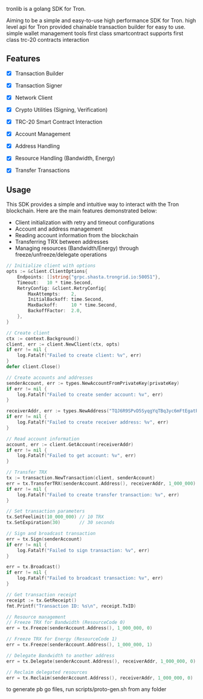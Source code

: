 tronlib is a golang SDK for Tron.

Aiming to be a simple and easy-to-use high performance SDK for Tron.
high level api for Tron provided
chainable transaction builder for easy to use.
simple wallet management tools
first class smartcontract supports
first class trc-20 contracts interaction






## Features

- [x] Transaction Builder
- [x] Transaction Signer
- [x] Network Client
- [x] Crypto Utilities (Signing, Verification)
- [x] TRC-20 Smart Contract Interaction
- [x] Account Management
- [x] Address Handling
- [x] Resource Handling (Bandwidth, Energy)
- [x] Transfer Transactions


## Usage

This SDK provides a simple and intuitive way to interact with the Tron blockchain. Here are the main features demonstrated below:
- Client initialization with retry and timeout configurations
- Account and address management
- Reading account information from the blockchain
- Transferring TRX between addresses
- Managing resources (Bandwidth/Energy) through freeze/unfreeze/delegate operations

```go
// Initialize client with options
opts := &client.ClientOptions{
    Endpoints: []string{"grpc.shasta.trongrid.io:50051"},
    Timeout:   10 * time.Second,
    RetryConfig: &client.RetryConfig{
        MaxAttempts:    2,
        InitialBackoff: time.Second,
        MaxBackoff:     10 * time.Second,
        BackoffFactor:  2.0,
    },
}

// Create client
ctx := context.Background()
client, err := client.NewClient(ctx, opts)
if err != nil {
    log.Fatalf("Failed to create client: %v", err)
}
defer client.Close()

// Create accounts and addresses
senderAccount, err := types.NewAccountFromPrivateKey(privateKey)
if err != nil {
    log.Fatalf("Failed to create sender account: %v", err)
}

receiverAddr, err := types.NewAddress("TQJ6R9SPvD5SyqgYqTBq3yc6mFtEgatPDu")
if err != nil {
    log.Fatalf("Failed to create receiver address: %v", err)
}

// Read account information
account, err := client.GetAccount(receiverAddr)
if err != nil {
    log.Fatalf("Failed to get account: %v", err)
}

// Transfer TRX
tx := transaction.NewTransaction(client, senderAccount)
err = tx.TransferTRX(senderAccount.Address(), receiverAddr, 1_000_000) // 1 TRX = 1_000_000 SUN
if err != nil {
    log.Fatalf("Failed to create transfer transaction: %v", err)
}

// Set transaction parameters
tx.SetFeelimit(10_000_000) // 10 TRX
tx.SetExpiration(30)       // 30 seconds

// Sign and broadcast transaction
err = tx.Sign(senderAccount)
if err != nil {
    log.Fatalf("Failed to sign transaction: %v", err)
}

err = tx.Broadcast()
if err != nil {
    log.Fatalf("Failed to broadcast transaction: %v", err)
}

// Get transaction receipt
receipt := tx.GetReceipt()
fmt.Printf("Transaction ID: %s\n", receipt.TxID)

// Resource management
// Freeze TRX for Bandwidth (ResourceCode 0)
err = tx.Freeze(senderAccount.Address(), 1_000_000, 0)

// Freeze TRX for Energy (ResourceCode 1)
err = tx.Freeze(senderAccount.Address(), 1_000_000, 1)

// Delegate Bandwidth to another address
err = tx.Delegate(senderAccount.Address(), receiverAddr, 1_000_000, 0)

// Reclaim delegated resources
err = tx.Reclaim(senderAccount.Address(), receiverAddr, 1_000_000, 0)
```

to generate pb go files, run scripts/proto-gen.sh from any folder